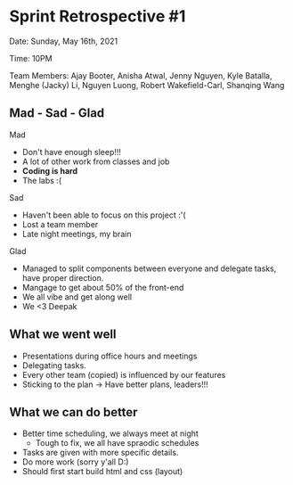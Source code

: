 # Sprint Retrospective #1

Date: Sunday, May 16th, 2021

Time: 10PM

Team Members: Ajay Booter, Anisha Atwal, Jenny Nguyen, Kyle Batalla, Menghe (Jacky) Li, Nguyen Luong, Robert Wakefield-Carl, Shanqing Wang

## Mad - Sad - Glad
Mad
- Don't have enough sleep!!!
- A lot of other work from classes and job
- **Coding is hard**
- The labs :(

Sad
- Haven't been able to focus on this project :'(
- Lost a team member
- Late night meetings, my brain

Glad
- Managed to split components between everyone and delegate tasks, have proper direction.
- Mangage to get about 50% of the front-end
- We all vibe and get along well
- We <3 Deepak

## What we went well
- Presentations during office hours and meetings
- Delegating tasks.
- Every other team (copied) is influenced by our features
- Sticking to the plan -> Have better plans, leaders!!!


## What we can do better
- Better time scheduling, we always meet at night
  - Tough to fix, we all have spraodic schedules
- Tasks are given with more specific details.
- Do more work (sorry y'all D:)
- Should first start build html and css (layout)